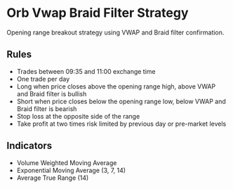 # Orb Vwap Braid Filter Strategy

Opening range breakout strategy using VWAP and Braid filter confirmation.

## Rules
- Trades between 09:35 and 11:00 exchange time
- One trade per day
- Long when price closes above the opening range high, above VWAP and Braid filter is bullish
- Short when price closes below the opening range low, below VWAP and Braid filter is bearish
- Stop loss at the opposite side of the range
- Take profit at two times risk limited by previous day or pre-market levels

## Indicators
- Volume Weighted Moving Average
- Exponential Moving Average (3, 7, 14)
- Average True Range (14)
